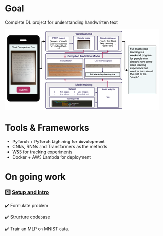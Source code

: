 # Goal 
Complete DL project for understanding handwritten text

![Overview](./imgs/overview.png)

# Tools & Frameworks
+ PyTorch + PyTorch Lightning for development 
+ CNNs, RNNs and Transformers as the methods
+ W&B for tracking experiments
+ Docker + AWS Lambda for deployment

# On going work
### 1️⃣ [Setup and intro](https://github.com/filipafcastro/fullstack_deeplearning_course/tree/main/Labs/lab1) 

✔️ Formulate problem

✔️ Structure codebase

✔️ Train an MLP on MNIST data.
